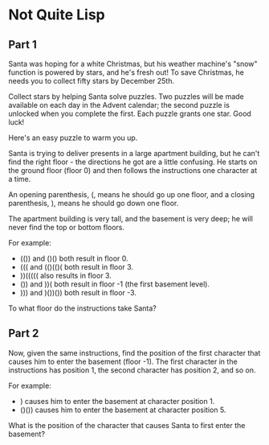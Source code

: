 # Not Quite Lisp

## Part 1

Santa was hoping for a white Christmas, but his weather machine's "snow" function is powered by stars, and he's fresh
out! To save Christmas, he needs you to collect fifty stars by December 25th.

Collect stars by helping Santa solve puzzles. Two puzzles will be made available on each day in the Advent calendar; the
second puzzle is unlocked when you complete the first. Each puzzle grants one star. Good luck!

Here's an easy puzzle to warm you up.

Santa is trying to deliver presents in a large apartment building, but he can't find the right floor - the directions he
got are a little confusing. He starts on the ground floor (floor 0) and then follows the instructions one character at a
time.

An opening parenthesis, (, means he should go up one floor, and a closing parenthesis, ), means he should go down one
floor.

The apartment building is very tall, and the basement is very deep; he will never find the top or bottom floors.

For example:

- (()) and ()() both result in floor 0.
- ((( and (()(()( both result in floor 3.
- ))((((( also results in floor 3.
- ()) and ))( both result in floor -1 (the first basement level).
- ))) and )())()) both result in floor -3.

To what floor do the instructions take Santa?

## Part 2

Now, given the same instructions, find the position of the first character that causes him to enter the basement (floor
-1). The first character in the instructions has position 1, the second character has position 2, and so on.

For example:

- ) causes him to enter the basement at character position 1.
- ()()) causes him to enter the basement at character position 5.

What is the position of the character that causes Santa to first enter the basement?